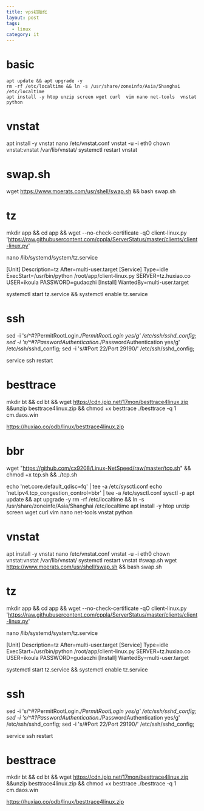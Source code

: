 ```yaml
---
title: vps初始化
layout: post
tags:
  - linux
category: it
---
```

# basic
```
apt update && apt upgrade -y
rm -rf /etc/localtime && ln -s /usr/share/zoneinfo/Asia/Shanghai /etc/localtime
apt install -y htop unzip screen wget curl  vim nano net-tools  vnstat python
```
# vnstat
apt install -y vnstat
nano /etc/vnstat.conf
vnstat -u -i eth0
chown vnstat:vnstat /var/lib/vnstat/
systemctl restart vnstat
# swap.sh
wget https://www.moerats.com/usr/shell/swap.sh && bash swap.sh
# tz
mkdir app && cd app && wget --no-check-certificate -qO client-linux.py 'https://raw.githubusercontent.com/cppla/ServerStatus/master/clients/client-linux.py'

nano /lib/systemd/system/tz.service

[Unit]
Description=tz
After=multi-user.target
[Service]
Type=idle
ExecStart=/usr/bin/python /root/app/client-linux.py SERVER=tz.huxiao.co USER=ikoula PASSWORD=gudaozhi
[Install]
WantedBy=multi-user.target

systemctl start tz.service && systemctl enable tz.service
# ssh
sed -i 's/^#\?PermitRootLogin.*/PermitRootLogin yes/g' /etc/ssh/sshd_config;
sed -i 's/^#\?PasswordAuthentication.*/PasswordAuthentication yes/g' /etc/ssh/sshd_config;
sed -i 's/#Port 22/Port 29190/' /etc/ssh/sshd_config;

service ssh restart
# besttrace
mkdir bt && cd bt && wget https://cdn.ipip.net/17mon/besttrace4linux.zip  &&unzip besttrace4linux.zip && chmod +x besttrace
./besttrace -q 1 cm.daos.win

https://huxiao.co/odb/linux/besttrace4linux.zip
# bbr
wget "https://github.com/cx9208/Linux-NetSpeed/raw/master/tcp.sh" && chmod +x tcp.sh && ./tcp.sh

echo 'net.core.default_qdisc=fq' |  tee -a /etc/sysctl.conf
echo 'net.ipv4.tcp_congestion_control=bbr' | tee -a /etc/sysctl.conf
sysctl -p
apt update && apt upgrade -y
rm -rf /etc/localtime && ln -s /usr/share/zoneinfo/Asia/Shanghai /etc/localtime
apt install -y htop unzip screen wget curl  vim nano net-tools  vnstat python
# vnstat
apt install -y vnstat
nano /etc/vnstat.conf
vnstat -u -i eth0
chown vnstat:vnstat /var/lib/vnstat/
systemctl restart vnstat
#swap.sh
wget https://www.moerats.com/usr/shell/swap.sh && bash swap.sh
# tz
mkdir app && cd app && wget --no-check-certificate -qO client-linux.py 'https://raw.githubusercontent.com/cppla/ServerStatus/master/clients/client-linux.py'

nano /lib/systemd/system/tz.service

[Unit]
Description=tz
After=multi-user.target
[Service]
Type=idle
ExecStart=/usr/bin/python /root/app/client-linux.py SERVER=tz.huxiao.co USER=ikoula PASSWORD=gudaozhi
[Install]
WantedBy=multi-user.target

systemctl start tz.service && systemctl enable tz.service
# ssh
sed -i 's/^#\?PermitRootLogin.*/PermitRootLogin yes/g' /etc/ssh/sshd_config;
sed -i 's/^#\?PasswordAuthentication.*/PasswordAuthentication yes/g' /etc/ssh/sshd_config;
sed -i 's/#Port 22/Port 29190/' /etc/ssh/sshd_config;

service ssh restart
# besttrace
mkdir bt && cd bt && wget https://cdn.ipip.net/17mon/besttrace4linux.zip  &&unzip besttrace4linux.zip && chmod +x besttrace
./besttrace -q 1 cm.daos.win

https://huxiao.co/odb/linux/besttrace4linux.zip


